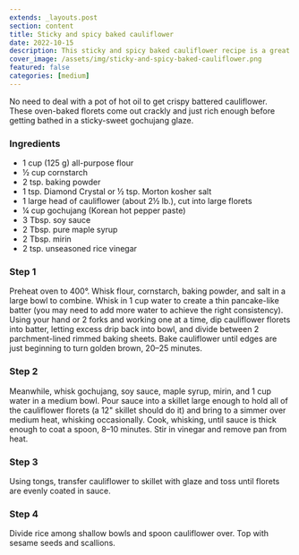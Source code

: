 ```yaml
---
extends: _layouts.post
section: content
title: Sticky and spicy baked cauliflower
date: 2022-10-15
description: This sticky and spicy baked cauliflower recipe is a great way to get your five-a-day. It’s a great side dish for a midweek meal or a tasty addition to a vegan barbecue
cover_image: /assets/img/sticky-and-spicy-baked-cauliflower.png
featured: false
categories: [medium]
---
```


No need to deal with a pot of hot oil to get crispy battered cauliflower. These oven-baked florets come out crackly and just rich enough before getting bathed in a sticky-sweet gochujang glaze.

### Ingredients

- 1 cup (125 g) all-purpose flour
- ½ cup cornstarch
- 2 tsp. baking powder
- 1 tsp. Diamond Crystal or ½ tsp. Morton kosher salt
- 1 large head of cauliflower (about 2½ lb.), cut into large florets
- ¼ cup gochujang (Korean hot pepper paste)
- 3 Tbsp. soy sauce
- 2 Tbsp. pure maple syrup
- 2 Tbsp. mirin
- 2 tsp. unseasoned rice vinegar

### Step 1

Preheat oven to 400°. Whisk flour, cornstarch, baking powder, and salt in a large bowl to combine. Whisk in 1 cup water to create a thin pancake-like batter (you may need to add more water to achieve the right consistency). Using your hand or 2 forks and working one at a time, dip cauliflower florets into batter, letting excess drip back into bowl, and divide between 2 parchment-lined rimmed baking sheets. Bake cauliflower until edges are just beginning to turn golden brown, 20–25 minutes.

### Step 2

Meanwhile, whisk gochujang, soy sauce, maple syrup, mirin, and 1 cup water in a medium bowl. Pour sauce into a skillet large enough to hold all of the cauliflower florets (a 12" skillet should do it) and bring to a simmer over medium heat, whisking occasionally. Cook, whisking, until sauce is thick enough to coat a spoon, 8–10 minutes. Stir in vinegar and remove pan from heat.

### Step 3

Using tongs, transfer cauliflower to skillet with glaze and toss until florets are evenly coated in sauce.

### Step 4

Divide rice among shallow bowls and spoon cauliflower over. Top with sesame seeds and scallions.
